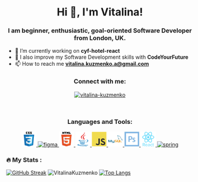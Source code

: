 <h1 align="center">Hi 👋, I'm Vitalina!</h1>
<h3 align="center">I am beginner, enthusiastic, goal-oriented Software Developer from London, UK.</h3>

- 🔭 I’m currently working on **cyf-hotel-react**
- 👀 I also improve my Software Development skills with **CodeYourFuture**
- 📫 How to reach me **vitalina.kuzmenko.a@gmail.com**


<h3 align="center">Connect with me:</h3>
<p align="center">
<a href="https://linkedin.com/in/vitalina-kuzmenko" target="blank"><img align="center" src="https://raw.githubusercontent.com/rahuldkjain/github-profile-readme-generator/master/src/images/icons/Social/linked-in-alt.svg" alt="vitalina-kuzmenko" height="30" width="40" /></a>
</p>

<div id="header" align="center">
  <img src="https://komarev.com/ghpvc/?username=VitalinaKuzmenko&style=flat-square&color=green" alt=""/>
</div>

<h3 align="center">Languages and Tools:</h3>
<p align="center"> <a href="https://www.w3schools.com/css/" target="_blank" rel="noreferrer"> <img src="https://raw.githubusercontent.com/devicons/devicon/master/icons/css3/css3-original-wordmark.svg" alt="css3" width="40" height="40"/> </a> <a href="https://www.figma.com/" target="_blank" rel="noreferrer"> <img src="https://www.vectorlogo.zone/logos/figma/figma-icon.svg" alt="figma" width="40" height="40"/> </a> <a href="https://www.w3.org/html/" target="_blank" rel="noreferrer"> <img src="https://raw.githubusercontent.com/devicons/devicon/master/icons/html5/html5-original-wordmark.svg" alt="html5" width="40" height="40"/> </a> <a href="https://www.java.com" target="_blank" rel="noreferrer"> <img src="https://raw.githubusercontent.com/devicons/devicon/master/icons/java/java-original.svg" alt="java" width="40" height="40"/> </a> <a href="https://developer.mozilla.org/en-US/docs/Web/JavaScript" target="_blank" rel="noreferrer"> <img src="https://raw.githubusercontent.com/devicons/devicon/master/icons/javascript/javascript-original.svg" alt="javascript" width="40" height="40"/> </a> <a href="https://www.mysql.com/" target="_blank" rel="noreferrer"> <img src="https://raw.githubusercontent.com/devicons/devicon/master/icons/mysql/mysql-original-wordmark.svg" alt="mysql" width="40" height="40"/> </a> <a href="https://www.photoshop.com/en" target="_blank" rel="noreferrer"> <img src="https://raw.githubusercontent.com/devicons/devicon/master/icons/photoshop/photoshop-line.svg" alt="photoshop" width="40" height="40"/> </a> <a href="https://reactjs.org/" target="_blank" rel="noreferrer"> <img src="https://raw.githubusercontent.com/devicons/devicon/master/icons/react/react-original-wordmark.svg" alt="react" width="40" height="40"/> </a> <a href="https://spring.io/" target="_blank" rel="noreferrer"> <img src="https://www.vectorlogo.zone/logos/springio/springio-icon.svg" alt="spring" width="40" height="40"/> </a> </p>


### :fire: My Stats :
[![GitHub Streak](http://github-readme-streak-stats.herokuapp.com?user=VitalinaKuzmenko&theme=dark&background=000000)](https://git.io/streak-stats)
<img src="https://github-readme-stats.vercel.app/api?username=VitalinaKuzmenko&show_icons=true&theme=great-gatsby" alt="VitalinaKuzmenko" />
[![Top Langs](https://github-readme-stats.vercel.app/api/top-langs/?username=VitalinaKuzmenko&layout=compact&theme=vision-friendly-dark)](https://github.com/anuraghazra/github-readme-stats)
